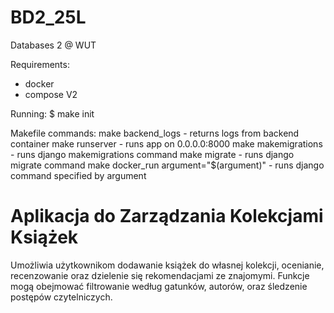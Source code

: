 # BD2_25L
Databases 2 @ WUT

Requirements:
  - docker
  - compose V2

Running:
  $ make init

Makefile commands:
  make backend_logs - returns logs from backend container
  make runserver - runs app on 0.0.0.0:8000
  make makemigrations - runs django makemigrations command
  make migrate - runs django migrate command
  make docker_run argument="$(argument)" - runs django command specified by argument

# Aplikacja do Zarządzania Kolekcjami Książek
Umożliwia użytkownikom dodawanie książek do własnej kolekcji, ocenianie, recenzowanie oraz dzielenie się rekomendacjami ze znajomymi. Funkcje mogą obejmować filtrowanie według gatunków, autorów, oraz śledzenie postępów czytelniczych.
